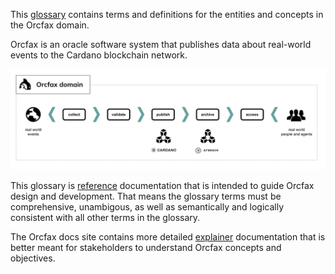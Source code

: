This [glossary](glossary.md) contains terms and definitions for the entities and concepts in the Orcfax domain.

Orcfax is an oracle software system that publishes data about real-world events to the Cardano blockchain network.

![Orcfax domain](assets/orcfax-concept-june2024.png)

This glossary is [reference](https://diataxis.fr/reference/) documentation that is intended to guide Orcfax design and development.
That means the glossary terms must be comprehensive, unambigous, as well as semantically and logically consistent with all other terms in the glossary.

The Orcfax docs site contains more detailed [explainer](https://docs.orcfax.io) documentation that is better meant for stakeholders to understand Orcfax concepts and objectives.